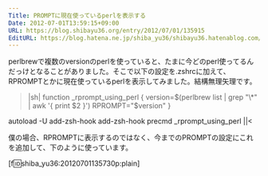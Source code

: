 ```yaml
---
Title: PROMPTに現在使っているperlを表示する
Date: 2012-07-01T13:59:15+09:00
URL: https://blog.shibayu36.org/entry/2012/07/01/135915
EditURL: https://blog.hatena.ne.jp/shiba_yu36/shibayu36.hatenablog.com/atom/entry/12704591929886550488
---
```


perlbrewで複数のversionのperlを使っていると、たまに今どのperl使ってるんだっけとなることがありました。そこで以下の設定を.zshrcに加えて、RPROMPTとかに現在使っているperlを表示してみました。結構無理矢理です。

>|sh|
function _rprompt_using_perl {
    version=$(perlbrew list | grep "\*" | awk '{ print $2 }')
    RPROMPT="$version"
}

autoload -U add-zsh-hook
add-zsh-hook precmd _rprompt_using_perl
||<

僕の場合、RPROMPTに表示するのではなく、今までのPROMPTの設定にこれを追加して、下のように使っています。

[f:id:shiba_yu36:20120701135730p:plain]


